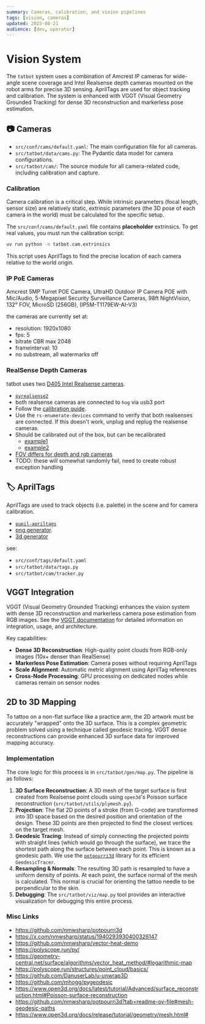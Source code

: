 ```yaml
---
summary: Cameras, calibration, and vision pipelines
tags: [vision, cameras]
updated: 2025-08-21
audience: [dev, operator]
---
```


# Vision System

The `tatbot` system uses a combination of Amcrest IP cameras for wide-angle scene coverage and Intel Realsense depth cameras mounted on the robot arms for precise 3D sensing. AprilTags are used for object tracking and calibration. The system is enhanced with VGGT (Visual Geometry Grounded Tracking) for dense 3D reconstruction and markerless pose estimation.

## 📷 Cameras

- `src/conf/cams/default.yaml`: The main configuration file for all cameras.
- `src/tatbot/data/cams.py`: The Pydantic data model for camera configurations.
- `src/tatbot/cam/`: The source module for all camera-related code, including calibration and capture.

### Calibration
Camera calibration is a critical step. While intrinsic parameters (focal length, sensor size) are relatively static, extrinsic parameters (the 3D pose of each camera in the world) must be calculated for the specific setup.

The `src/conf/cams/default.yaml` file contains **placeholder** extrinsics. To get real values, you must run the calibration script:
```bash
uv run python -m tatbot.cam.extrinsics
```
This script uses AprilTags to find the precise location of each camera relative to the world origin.

### IP PoE Cameras
Amcrest 5MP Turret POE Camera, UltraHD Outdoor IP Camera POE with Mic/Audio, 5-Megapixel Security Surveillance Cameras, 98ft NightVision, 132° FOV, MicroSD (256GB), (IP5M-T1179EW-AI-V3)

the cameras are currently set at:

- resolution: 1920x1080
- fps: 5
- bitrate CBR max 2048
- frameinterval: 10
- no substream, all watermarks off 

### RealSense Depth Cameras
tatbot uses two [D405 Intel Realsense cameras](https://www.intelrealsense.com/depth-camera-d405/).

- [`pyrealsense2`](https://github.com/IntelRealSense/librealsense)
- both realsense cameras are connected to `hog` via usb3 port
- Follow the [calibration guide](https://dev.intelrealsense.com/docs/self-calibration-for-depth-cameras).
- Use the `rs-enumerate-devices` command to verify that both realsenses are connected. If this doesn't work, unplug and replug the realsense cameras.
- Should be calibrated out of the box, but can be recalibrated
  - [example1](https://github.com/IntelRealSense/librealsense/blob/master/wrappers/python/examples/depth_auto_calibration_example.py)
  - [example2](https://github.com/IntelRealSense/librealsense/blob/master/wrappers/python/examples/depth_ucal_example.py)
- [FOV differs for depth and rgb cameras](https://www.intel.com/content/www/us/en/support/articles/000030385/emerging-technologies/intel-realsense-technology.html)
- TODO: these will somewhat randomly fail, need to create robust exception handling

## 🏷️ AprilTags

AprilTags are used to track objects (i.e. palette) in the scene and for camera calibration.

- [`pupil-apriltags`](https://github.com/pupil-labs/apriltags)
- [png generator](https://chaitanyantr.github.io/apriltag.html).
- [3d generator](https://lyehe.github.io/aruco_3d/)

see:

- `src/conf/tags/default.yaml`
- `src/tatbot/data/tags.py`
- `src/tatbot/cam/tracker.py`

## VGGT Integration

VGGT (Visual Geometry Grounded Tracking) enhances the vision system with dense 3D reconstruction and markerless camera pose estimation from RGB images. See the [VGGT documentation](vggt.md) for detailed information on integration, usage, and architecture.

Key capabilities:
- **Dense 3D Reconstruction**: High-quality point clouds from RGB-only images (10x+ denser than RealSense)
- **Markerless Pose Estimation**: Camera poses without requiring AprilTags
- **Scale Alignment**: Automatic metric alignment using AprilTag references
- **Cross-Node Processing**: GPU processing on dedicated nodes while cameras remain on sensor nodes

## 2D to 3D Mapping

To tattoo on a non-flat surface like a practice arm, the 2D artwork must be accurately "wrapped" onto the 3D surface. This is a complex geometric problem solved using a technique called geodesic tracing. VGGT dense reconstructions can provide enhanced 3D surface data for improved mapping accuracy.

### Implementation

The core logic for this process is in `src/tatbot/gen/map.py`. The pipeline is as follows:

1.  **3D Surface Reconstruction**: A 3D mesh of the target surface is first created from Realsense point clouds using `open3d`'s Poisson surface reconstruction (`src/tatbot/utils/plymesh.py`).
2.  **Projection**: The flat 2D points of a stroke (from G-code) are transformed into 3D space based on the desired position and orientation of the design. These 3D points are then projected to find the closest vertices on the target mesh.
3.  **Geodesic Tracing**: Instead of simply connecting the projected points with straight lines (which would go through the surface), we trace the shortest path along the surface between each point. This is known as a geodesic path. We use the [`potpourri3d`](https://github.com/nmwsharp/potpourri3d) library for its efficient `GeodesicTracer`.
4.  **Resampling & Normals**: The resulting 3D path is resampled to have a uniform density of points. At each point, the surface normal of the mesh is calculated. This normal is crucial for orienting the tattoo needle to be perpendicular to the skin.
5.  **Debugging**: The `src/tatbot/viz/map.py` tool provides an interactive visualization for debugging this entire process.

### Misc Links

- https://github.com/nmwsharp/potpourri3d
- https://x.com/nmwsharp/status/1940293930400326147
- https://github.com/nmwsharp/vector-heat-demo
- https://polyscope.run/py/
- https://geometry-central.net/surface/algorithms/vector_heat_method/#logarithmic-map
- https://polyscope.run/structures/point_cloud/basics/
- https://github.com/DanuserLab/u-unwrap3D
- https://github.com/mhogg/pygeodesic
- https://www.open3d.org/docs/latest/tutorial/Advanced/surface_reconstruction.html#Poisson-surface-reconstruction
- https://github.com/nmwsharp/potpourri3d?tab=readme-ov-file#mesh-geodesic-paths
- https://www.open3d.org/docs/release/tutorial/geometry/mesh.html#
